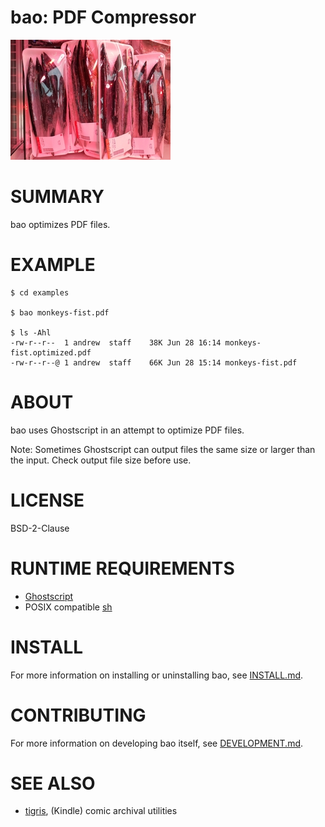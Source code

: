 # bao: PDF Compressor

![bao.png](bao.png)

# SUMMARY

bao optimizes PDF files.

# EXAMPLE

```console
$ cd examples

$ bao monkeys-fist.pdf

$ ls -Ahl
-rw-r--r--  1 andrew  staff    38K Jun 28 16:14 monkeys-fist.optimized.pdf
-rw-r--r--@ 1 andrew  staff    66K Jun 28 15:14 monkeys-fist.pdf
```

# ABOUT

bao uses Ghostscript in an attempt to optimize PDF files.

Note: Sometimes Ghostscript can output files the same size or larger than the input. Check output file size before use.

# LICENSE

BSD-2-Clause

# RUNTIME REQUIREMENTS

* [Ghostscript](https://www.ghostscript.com/)
* POSIX compatible [sh](https://pubs.opengroup.org/onlinepubs/9699919799/utilities/sh.html)

# INSTALL

For more information on installing or uninstalling bao, see [INSTALL.md](INSTALL.md).

# CONTRIBUTING

For more information on developing bao itself, see [DEVELOPMENT.md](DEVELOPMENT.md).

# SEE ALSO

* [tigris](https://github.com/mcandre/tigris), (Kindle) comic archival utilities

